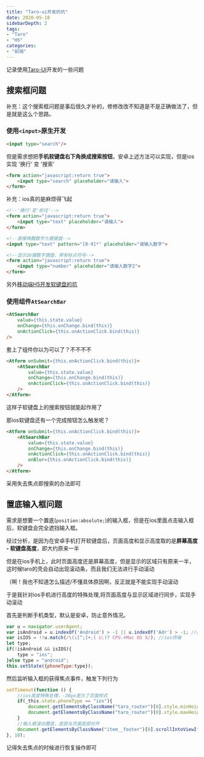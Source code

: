 ```yaml
---
title: "Taro-ui开发的坑"
date: 2020-05-18
sidebarDepth: 2
tags:
- "Taro"
- "H5"
categories:
- "前端"
---
```


记录使用[Taro-UI](https://taro-ui.jd.com/#/docs/introduction)开发的一些问题
<!-- more -->

## 搜索框问题
补充：这个搜索框问题是事后很久才补的，修修改改不知道是不是正确做法了，但是就是这么个思路。
### 使用`<input>`原生开发

```html
<input type="search"/>
```

但是需求想把**手机软键盘右下角换成搜索按钮**，安卓上述方法可以实现，但是ios实现 '换行' 变 '搜索' 

```html
<form action="javascript:return true">
	<input type="search" placeholder="请输入">
</form>
```

补充：ios真的是麻烦得飞起

```html
<!--'换行'变'前往'-->
<form action="javascript:return true">
	<input type="text" placeholder="请输入">
</form>

<!--直接唤醒数字九键键盘-->
<input type="text" pattern="[0-9]*" placeholder="请输入数字">

<!--显示26键数字键盘，带有标点符号-->
<form action="javascript:return true">
	<input type="number" placeholder="请输入数字2">
</form>
```

另外[移动端H5开发软键盘的坑](https://www.cnblogs.com/ypppt/p/12846185.html)

###  使用组件`AtSearchBar`

```html
<AtSearchBar
    value={this.state.value}
    onChange={this.onChange.bind(this)}
    onActionClick={this.onActionClick.bind(this)}
/>
```

套上了组件你以为可以了？不不不不

```html
<Atform onSubmit={this.onActionClick.bind(this)}>
    <AtSearchBar
        value={this.state.value}
        onChange={this.onChange.bind(this)}
        onActionClick={this.onActionClick.bind(this)}
    />
</Atform>
```
这样子软键盘上的搜索按钮就能起作用了

那ios软键盘还有一个完成按钮怎么触发呢？

```html
<Atform onSubmit={this.onActionClick.bind(this)}>
    <AtSearchBar
        value={this.state.value}
        onChange={this.onChange.bind(this)}
        onActionClick={this.onActionClick.bind(this)}
        onBlur={this.onActionClick.bind(this)}
    />
</Atform>
```
采用失去焦点即搜索的办法即可

## 置底输入框问题
需求是想要一个置底(`position:absolute;`)的输入框，但是在ios里面点击输入框后，软键盘会完全遮挡输入框。

经过分析，是因为在安卓手机打开软键盘后，页面高度和显示高度取的是**屏幕高度 - 软键盘高度**，即大约原来一半

但是在ios手机上，此时页面高度还是屏幕高度，但是显示的区域只有原来一半，这时候taro的壳会自动出现滚动条，而且我们无法进行手动滚动

（啊！我也不知道怎么描述/不懂具体原因啊，反正就是不能实现手动滚动

于是我针对ios手机进行高度的特殊处理,将页面高度与显示区域进行同步，实现手动滚动

首先是判断手机类型，默认是安卓，防止意外情况。
```javascript
var u = navigator.userAgent;
var isAndroid = u.indexOf('Android') > -1 || u.indexOf('Adr') > -1; //android终端
var isIOS = !!u.match(/\(i[^;]+;( U;)? CPU.+Mac OS X/); //ios终端
let type;
if(!isAndroid && isIOS){
    type = "ios";
}else type = "android";
this.setState({phoneType:type});
```
然后监听输入框的获得焦点事件，触发下列行为
```javascript
setTimeout(function () {
    //ios高度特殊处理，-30px是为了页面样式
    if(_this.state.phoneType == "ios"){
        document.getElementsByClassName("taro_router")[0].style.minHeight = 'calc(50%-30px)';
        document.getElementsByClassName("taro_router")[0].style.maxHeight = 'calc(50%-30px)';
    }
    //输入框滚动置底，底部与页面底部对齐
    document.getElementsByClassName("item__footer")[0].scrollIntoViewIfNeeded(false);
}, 10);
```
记得失去焦点的时候进行恢复操作即可